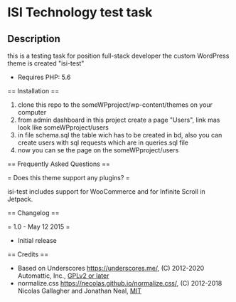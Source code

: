 # ISI Technology test task

## Description

this is a testing task for position full-stack developer
the custom WordPress theme is created "isi-test"

* Requires PHP: 5.6

== Installation ==

1. clone this repo to the someWPproject/wp-content/themes on your computer
2. from admin dashboard in this project create a page "Users", link mas look like someWPproject/users
4. in file schema.sql the table wich has to be created in bd, also you can create users with sql requests which are in queries.sql file
5. now you can se the page on the someWPproject/users 


== Frequently Asked Questions ==

= Does this theme support any plugins? =

isi-test includes support for WooCommerce and for Infinite Scroll in Jetpack.

== Changelog ==

= 1.0 - May 12 2015 =
* Initial release

== Credits ==

* Based on Underscores https://underscores.me/, (C) 2012-2020 Automattic, Inc., [GPLv2 or later](https://www.gnu.org/licenses/gpl-2.0.html)
* normalize.css https://necolas.github.io/normalize.css/, (C) 2012-2018 Nicolas Gallagher and Jonathan Neal, [MIT](https://opensource.org/licenses/MIT)
